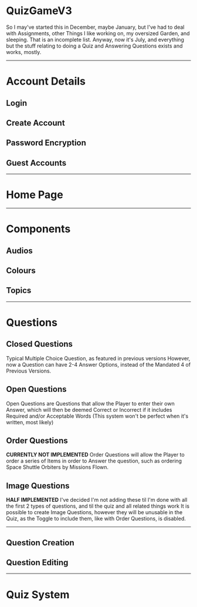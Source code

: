 # QuizGameV3

So I may've started this in December, maybe January, but I've had to deal with Assignments, other Things I like working on, my oversized Garden, and sleeping. That is an incomplete list.
Anyway, now it's July, and everything but the stuff relating to doing a Quiz and Answering Questions exists and works, mostly.

---

# Account Details
## Login
## Create Account
## Password Encryption
## Guest Accounts

---

# Home Page

---

# Components
## Audios
## Colours
## Topics

---

# Questions
## Closed Questions
Typical Multiple Choice Question, as featured in previous versions
However, now a Question can have 2-4 Answer Options, instead of the Mandated 4 of Previous Versions.
## Open Questions
Open Questions are Questions that allow the Player to enter their own Answer, which will then be deemed Correct or Incorrect if it includes Required and/or Acceptable Words (This system won't be perfect when it's written, most likely)
## Order Questions
**CURRENTLY NOT IMPLEMENTED**
Order Questions will allow the Player to order a series of Items in order to Answer the question, such as ordering Space Shuttle Orbiters by Missions Flown.
## Image Questions
**HALF IMPLEMENTED**
I've decided I'm not adding these til I'm done with all the first 2 types of questions, and til the quiz and all related things work
It is possible to create Image Questions, however they will be unusable in the Quiz, as the Toggle to include them, like with Order Questions, is disabled.

---

## Question Creation
## Question Editing

---

# Quiz System